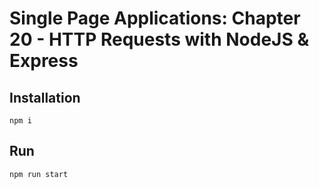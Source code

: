 Single Page Applications: Chapter 20 - HTTP Requests with NodeJS & Express
==========================================================================

Installation
------------
`npm i`

Run
---
`npm run start`